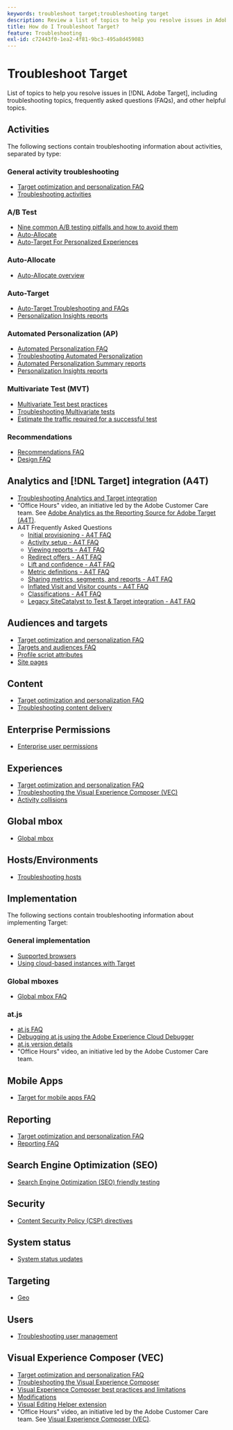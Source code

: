 ```yaml
---
keywords: troubleshoot target;troubleshooting target
description: Review a list of topics to help you resolve issues in Adobe Target, including troubleshooting topics, frequently asked questions (FAQs), and other helpful topics.
title: How do I Troubleshoot Target?
feature: Troubleshooting
exl-id: c72443f0-1ea2-4f81-9bc3-495a8d459083
---
```

# Troubleshoot Target

List of topics to help you resolve issues in [!DNL Adobe Target], including troubleshooting topics, frequently asked questions (FAQs), and other helpful topics.

## Activities

The following sections contain troubleshooting information about activities, separated by type:

### General activity troubleshooting

* [Target optimization and personalization FAQ](/help/main/c-intro/cmp-target-standard-cheatsheet.md)
* [Troubleshooting activities](/help/main/c-activities/c-troubleshooting-activities/troubleshooting-activities.md)

### A/B Test

* [Nine common A/B testing pitfalls and how to avoid them](/help/main/c-activities/t-test-ab/common-ab-testing-pitfalls.md)
* [Auto-Allocate](/help/main/c-activities/automated-traffic-allocation/automated-traffic-allocation.md)
* [Auto-Target For Personalized Experiences](/help/main/c-activities/auto-target/auto-target-to-optimize.md)

### Auto-Allocate

* [Auto-Allocate overview](/help/main/c-activities/automated-traffic-allocation/automated-traffic-allocation.md#section_0E72C1D72DE74F589F965D4B1763E5C3)

### Auto-Target

* [Auto-Target Troubleshooting and FAQs](/help/main/c-activities/auto-target/auto-target-troubleshooting-faqs.md)
* [Personalization Insights reports](/help/main/c-reports/c-personalization-insights-reports/personalization-insights-reports.md)

### Automated Personalization (AP)

* [Automated Personalization FAQ](/help/main/c-activities/t-automated-personalization/automated-personalization-faq.md)
* [Troubleshooting Automated Personalization](/help/main/c-activities/t-automated-personalization/ap-trouble.md)
* [Automated Personalization Summary reports](/help/main/c-reports/personalization-reports/reports-ap.md)
* [Personalization Insights reports](/help/main/c-reports/c-personalization-insights-reports/personalization-insights-reports.md)

### Multivariate Test (MVT)

* [Multivariate Test best practices](/help/main/c-activities/c-multivariate-testing/best-practices.md)
* [Troubleshooting Multivariate tests](/help/main/c-activities/c-multivariate-testing/best-practices.md)
* [Estimate the traffic required for a successful test](/help/main/c-activities/c-multivariate-testing/t-create-multivariate-test/traffic-estimator.md)

### Recommendations

* [Recommendations FAQ](/help/main/c-recommendations/c-recommendations-faq/recommendations-faq.md)
* [Design FAQ](/help/main/c-recommendations/c-design-overview/template-faq.md)

## Analytics and [!DNL Target] integration (A4T)

* [Troubleshooting Analytics and Target integration](/help/main/c-integrating-target-with-mac/a4t/c-a4t-troubleshooting/a4t-troubleshooting.md)
* "Office Hours" video, an initiative led by the Adobe Customer Care team. See [Adobe Analytics as the Reporting Source for Adobe Target (A4T)](/help/main/c-integrating-target-with-mac/a4t/a4t.md).
* A4T Frequently Asked Questions
  * [Initial provisioning - A4T FAQ](/help/main/c-integrating-target-with-mac/a4t/r-a4t-faq/a4t-faq-initial-provisioning.md)
  * [Activity setup - A4T FAQ](/help/main/c-integrating-target-with-mac/a4t/r-a4t-faq/a4t-faq-activity-setup.md)
  * [Viewing reports - A4T FAQ](/help/main/c-integrating-target-with-mac/a4t/r-a4t-faq/a4t-faq-viewing-reports.md)
  * [Redirect offers - A4T FAQ](/help/main/c-integrating-target-with-mac/a4t/r-a4t-faq/a4t-faq-redirect-offers.md)
  * [Lift and confidence - A4T FAQ](/help/main/c-integrating-target-with-mac/a4t/r-a4t-faq/a4t-faq-lift-and-confidence.md)
  * [Metric definitions - A4T FAQ](/help/main/c-integrating-target-with-mac/a4t/r-a4t-faq/a4t-faq-metric-definition.md)
  * [Sharing metrics, segments, and reports - A4T FAQ](/help/main/c-target/c-troubleshooting-targets-and-audiences/a4t-faq-sharing-metrics-audiences-reports.md)
  * [Inflated Visit and Visitor counts - A4T FAQ](/help/main/c-integrating-target-with-mac/a4t/r-a4t-faq/a4t-faq-inflated-visit-and-visitor-counts.md)
  * [Classifications - A4T FAQ](/help/main/c-integrating-target-with-mac/a4t/r-a4t-faq/a4t-faq-classifications.md)
  * [Legacy SiteCatalyst to Test & Target integration - A4T FAQ](/help/main/c-integrating-target-with-mac/a4t/r-a4t-faq/a4t-faq-old-integration.md)

## Audiences and targets

* [Target optimization and personalization FAQ](/help/main/c-intro/cmp-target-standard-cheatsheet.md)
* [Targets and audiences FAQ](/help/main/c-target/c-troubleshooting-targets-and-audiences/troubleshooting-targets-and-audiences.md)
* [Profile script attributes](/help/main/c-target/c-visitor-profile/profile-parameters.md)
* [Site pages](/help/main/c-target/c-audiences/c-target-rules/site-pages.md)

## Content

* [Target optimization and personalization FAQ](/help/main/c-intro/cmp-target-standard-cheatsheet.md)
* [Troubleshooting content delivery](/help/main/c-activities/c-troubleshooting-activities/content-trouble.md)

## Enterprise Permissions

* [Enterprise user permissions](/help/main/administrating-target/c-user-management/property-channel/property-channel.md)

## Experiences

* [Target optimization and personalization FAQ](/help/main/c-intro/cmp-target-standard-cheatsheet.md)
* [Troubleshooting the Visual Experience Composer (VEC)](/help/main/c-experiences/c-visual-experience-composer/r-troubleshoot-composer/troubleshoot-composer.md)
* [Activity collisions](/help/main/c-experiences/c-visual-experience-composer/activity-collisions.md)

## Global mbox

* [Global mbox](https://developer.adobe.com/target/implement/client-side/atjs/global-mbox/global-mbox-faq/)

## Hosts/Environments

* [Troubleshooting hosts](/help/main/administrating-target/hosts.md)

## Implementation

The following sections contain troubleshooting information about implementing Target:

### General implementation

* [Supported browsers](https://developer.adobe.com/target/before-implement/supported-browsers/)
* [Using cloud-based instances with Target](https://developer.adobe.com/target/implement/client-side/target-debugging-atjs/targeting-using-cloud-based-instances/)

### Global mboxes

* [Global mbox FAQ](https://developer.adobe.com/target/implement/client-side/atjs/global-mbox/global-mbox-faq/)

### at.js

* [at.js FAQ](https://developer.adobe.com/target/implement/client-side/atjs/target-atjs-faq/target-atjs-faq/)
* [Debugging at.js using the Adobe Experience Cloud Debugger](https://developer.adobe.com/target/implement/client-side/target-debugging-atjs/target-debugging-atjs/)
* [at.js version details](https://developer.adobe.com/target/implement/client-side/atjs/target-atjs-versions/)
* "Office Hours" video, an initiative led by the Adobe Customer Care team.

## Mobile Apps

* [Target for mobile apps FAQ](https://developer.adobe.com/target/implement/mobile/mobile-faq/)

## Reporting

* [Target optimization and personalization FAQ](/help/main/c-intro/cmp-target-standard-cheatsheet.md)
* [Reporting FAQ](/help/main/c-reports/reporting-frequently-asked-questions.md)

## Search Engine Optimization (SEO)

* [Search Engine Optimization (SEO) friendly testing](https://developer.adobe.com/target/implement/client-side/atjs/how-atjs-works/how-atjs-works/)

## Security

* [Content Security Policy (CSP) directives](https://developer.adobe.com/target/before-implement/privacy/content-security-policy/)

## System status

* [System status updates](/help/main/r-release-notes/system-status-updates.md)

## Targeting

* [Geo](/help/main/c-target/c-audiences/c-target-rules/geo.md)

## Users

* [Troubleshooting user management](/help/main/administrating-target/c-user-management/c-user-management/troubleshooting-user-management.md)

## Visual Experience Composer (VEC)

* [Target optimization and personalization FAQ](/help/main/c-intro/cmp-target-standard-cheatsheet.md)
* [Troubleshooting the Visual Experience Composer](/help/main/c-experiences/c-visual-experience-composer/r-troubleshoot-composer/troubleshoot-composer.md)
* [Visual Experience Composer best practices and limitations](/help/main/c-experiences/c-visual-experience-composer/experience-composer-best-practices.md)
* [Modifications](/help/main/c-experiences/c-visual-experience-composer/c-vec-code-editor/vec-code-editor.md)
* [Visual Editing Helper extension](/help/main/c-experiences/c-visual-experience-composer/r-troubleshoot-composer/visual-editing-helper-extension.md)
* "Office Hours" video, an initiative led by the Adobe Customer Care team. See [Visual Experience Composer (VEC)](/help/main/c-experiences/c-visual-experience-composer/visual-experience-composer.md).
